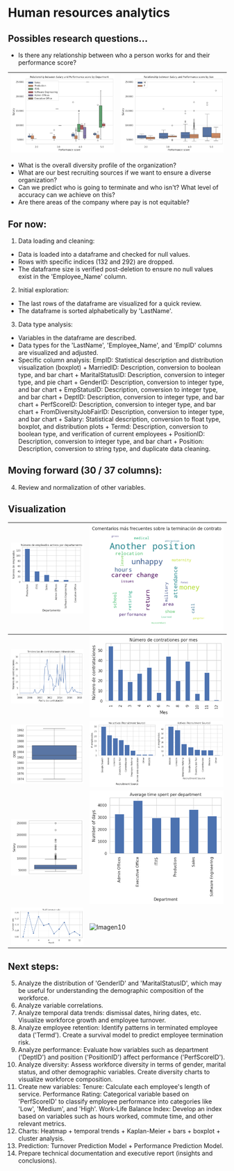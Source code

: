 # Human resources analytics

## Possibles research questions...

- Is there any relationship between who a person works for and their performance score?

|![Imagen1](https://github.com/sdforero/Human-resources-analytics/blob/main/Variable_Salary_vs_PerformanceScore_by_Department.png)|![Imagen2](https://github.com/sdforero/Human-resources-analytics/blob/main/Variable_Salary_vs_PerformanceScore_by_Sex.png)
|----|----|
  
- What is the overall diversity profile of the organization?
- What are our best recruiting sources if we want to ensure a diverse organization?
- Can we predict who is going to terminate and who isn't? What level of accuracy can we achieve on this?
- Are there areas of the company where pay is not equitable?

## For now:

1. Data loading and cleaning:
- Data is loaded into a dataframe and checked for null values.
- Rows with specific indices (132 and 292) are dropped.
- The dataframe size is verified post-deletion to ensure no null values exist in the 'Employee_Name' column.

2. Initial exploration:
- The last rows of the dataframe are visualized for a quick review.
- The dataframe is sorted alphabetically by 'LastName'.

3. Data type analysis:
- Variables in the dataframe are described.
- Data types for the 'LastName', 'Employee_Name', and 'EmpID' columns are visualized and adjusted.
- Specific column analysis: EmpID: Statistical description and distribution visualization (boxplot) + MarriedID: Description, conversion to boolean type, and bar chart + MaritalStatusID: Description, conversion to integer type, and pie chart + GenderID: Description, conversion to integer type, and bar chart + EmpStatusID: Description, conversion to integer type, and bar chart + DeptID: Description, conversion to integer type, and bar chart + PerfScoreID: Description, conversion to integer type, and bar chart + FromDiversityJobFairID: Description, conversion to integer type, and bar chart + Salary: Statistical description, conversion to float type, boxplot, and distribution plots + Termd: Description, conversion to boolean type, and verification of current employees + PositionID: Description, conversion to integer type, and bar chart + Position: Description, conversion to string type, and duplicate data cleaning.

## Moving forward (30 / 37 columns):
4. Review and normalization of other variables.

## Visualization 

|![Imagen1](https://github.com/sdforero/Human-resources-analytics/blob/main/Variable_Department_Terminated0_bar.png)|![Imagen2](https://github.com/sdforero/Human-resources-analytics/blob/main/Variable_TermReason_wordcloud.png)
|----|----|
|![Imagen3](https://github.com/sdforero/Human-resources-analytics/blob/main/Variable_dateofhire_line.png)|![Imagen4](https://github.com/sdforero/Human-resources-analytics/blob/main/Variable_dateofhire_month_bar.png)
|![Imagen5](https://github.com/sdforero/Human-resources-analytics/blob/main/Variable_dob_distribution_boxplot.png)|![Imagen6](https://github.com/sdforero/Human-resources-analytics/blob/main/Variable_recruitmentsource_actives_nonactives.png)
|![Imagen7](https://github.com/sdforero/Human-resources-analytics/blob/main/Variable_salary_distribution_boxplot.png)|![Imagen8](https://github.com/sdforero/Human-resources-analytics/blob/main/Variable_duration_department_bar.png)
|![Imagen9](https://github.com/sdforero/Human-resources-analytics/blob/main/Variable_turnoverrate_monthly_line.png)|![Imagen10]()

## Next steps:

5. Analyze the distribution of 'GenderID' and 'MaritalStatusID', which may be useful for understanding the demographic composition of the workforce.
6. Analyze variable correlations.
7. Analyze temporal data trends: dismissal dates, hiring dates, etc. Visualize workforce growth and employee turnover.
8. Analyze employee retention: Identify patterns in terminated employee data ('Termd'). Create a survival model to predict employee termination risk.
9. Analyze performance: Evaluate how variables such as department ('DeptID') and position ('PositionID') affect performance ('PerfScoreID').
10. Analyze diversity: Assess workforce diversity in terms of gender, marital status, and other demographic variables. Create diversity charts to visualize workforce composition.
11. Create new variables: Tenure: Calculate each employee's length of service. Performance Rating: Categorical variable based on 'PerfScoreID' to classify employee performance into categories like 'Low', 'Medium', and 'High'. Work-Life Balance Index: Develop an index based on variables such as hours worked, commute time, and other relevant metrics.
12. Charts: Heatmap + temporal trends + Kaplan-Meier + bars + boxplot + cluster analysis.
13. Prediction: Turnover Prediction Model + Performance Prediction Model.
14. Prepare technical documentation and executive report (insights and conclusions).
